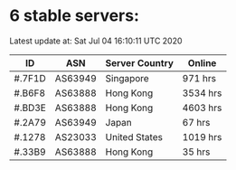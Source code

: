 # 6 stable servers:

Latest update at: Sat Jul 04 16:10:11 UTC 2020

| ID | ASN | Server Country | Online |
| -- | --- | -------------- | ------ |
| #.7F1D | AS63949 | Singapore | 971 hrs |
| #.B6F8 | AS63888 | Hong Kong | 3534 hrs |
| #.BD3E | AS63888 | Hong Kong | 4603 hrs |
| #.2A79 | AS63949 | Japan | 67 hrs |
| #.1278 | AS23033 | United States | 1019 hrs |
| #.33B9 | AS63888 | Hong Kong | 35 hrs |

